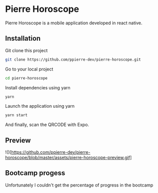 # Pierre Horoscope

Pierre Horoscope is a mobile application developed in react native.
## Installation

Git clone this project

```bash
git clone https://github.com/ppierre-dev/pierre-horoscope.git
```

Go to your local project
```bash
cd pierre-horoscope
```

Install dependencies using yarn
```bash
yarn
```

Launch the application using yarn
```bash
yarn start
```

And finally, scan the QRCODE with Expo.

## Preview
!()[https://github.com/ppierre-dev/pierre-horoscope/blob/master/assets/pierre-horoscope-preview.gif]

## Bootcamp progess
Unfortunately I couldn't get the percentage of progress in the bootcamp
